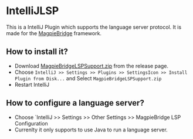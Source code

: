 # IntelliJLSP

This is a IntelliJ Plugin which supports the language server protocol. It is made for the [MagpieBridge](https://github.com/MagpieBridge/MagpieBridge) framework.

## How to install it?
- Download [MagpieBridgeLSPSupport.zip](https://github.com/MagpieBridge/IntelliJLSP/releases/download/v1.0/MagpieBridgeLSPSupport.zip) from the release page.
- Choose `IntelliJ >> Settings >> Plugins >> SettingsIcon >> Install Plugin from Disk...` and Select `MagpieBridgeLSPSupport.zip`
- Restart IntelliJ
## How to configure a language server?
- Choose `IntelliJ >> Settings >> Other Settings >> MagpieBridge LSP Configuration 
- Currenlty it only supports to use Java to run a language server. 
